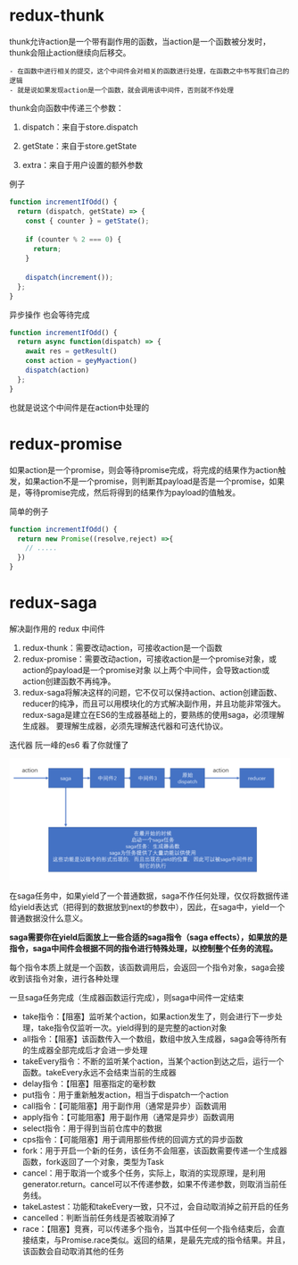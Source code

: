 # redux-thunk

thunk允许action是一个带有副作用的函数，当action是一个函数被分发时，thunk会阻止action继续向后移交。

    - 在函数中进行相关的提交，这个中间件会对相关的函数进行处理，在函数之中书写我们自己的逻辑
    - 就是说如果发现action是一个函数，就会调用该中间件，否则就不作处理 

thunk会向函数中传递三个参数：

1. dispatch：来自于store.dispatch

2. getState：来自于store.getState

3. extra：来自于用户设置的额外参数

例子
```js
function incrementIfOdd() {
  return (dispatch, getState) => {
    const { counter } = getState();
 
    if (counter % 2 === 0) {
      return;
    }
 
    dispatch(increment());
  };
}
```
异步操作
也会等待完成
```js
function incrementIfOdd() {
  return async function(dispatch) => {
    await res = getResult()
    const action = geyMyaction()
    dispatch(action)
  };
}
```

也就是说这个中间件是在action中处理的

# redux-promise 

如果action是一个promise，则会等待promise完成，将完成的结果作为action触发，如果action不是一个promise，则判断其payload是否是一个promise，如果是，等待promise完成，然后将得到的结果作为payload的值触发。

简单的例子
```js
function incrementIfOdd() {
  return new Promise((resolve,reject) =>{
    // .....
  })
}
```

# redux-saga

解决副作用的 redux 中间件 
1. redux-thunk：需要改动action，可接收action是一个函数 
2. redux-promise：需要改动action，可接收action是一个promise对象，或action的payload是一个promise对象 
以上两个中间件，会导致action或action创建函数不再纯净。 
3. redux-saga将解决这样的问题，它不仅可以保持action、action创建函数、reducer的纯净，而且可以用模块化的方式解决副作用，并且功能非常强大。 redux-saga是建立在ES6的生成器基础上的，要熟练的使用saga，必须理解生成器。 要理解生成器，必须先理解迭代器和可迭代协议。

迭代器 阮一峰的es6 看了你就懂了

![](img/saga.png)

在saga任务中，如果yield了一个普通数据，saga不作任何处理，仅仅将数据传递给yield表达式（把得到的数据放到next的参数中），因此，在saga中，yield一个普通数据没什么意义。

**saga需要你在yield后面放上一些合适的saga指令（saga effects），如果放的是指令，saga中间件会根据不同的指令进行特殊处理，以控制整个任务的流程。**

每个指令本质上就是一个函数，该函数调用后，会返回一个指令对象，saga会接收到该指令对象，进行各种处理

一旦saga任务完成（生成器函数运行完成），则saga中间件一定结束

* take指令：【阻塞】监听某个action，如果action发生了，则会进行下一步处理，take指令仅监听一次。yield得到的是完整的action对象
* all指令：【阻塞】该函数传入一个数组，数组中放入生成器，saga会等待所有的生成器全部完成后才会进一步处理
* takeEvery指令：不断的监听某个action，当某个action到达之后，运行一个函数。takeEvery永远不会结束当前的生成器
* delay指令：【阻塞】阻塞指定的毫秒数
* put指令：用于重新触发action，相当于dispatch一个action
* call指令：【可能阻塞】用于副作用（通常是异步）函数调用
* apply指令：【可能阻塞】用于副作用（通常是异步）函数调用
* select指令：用于得到当前仓库中的数据
* cps指令：【可能阻塞】用于调用那些传统的回调方式的异步函数
* fork：用于开启一个新的任务，该任务不会阻塞，该函数需要传递一个生成器函数，fork返回了一个对象，类型为Task
* cancel：用于取消一个或多个任务，实际上，取消的实现原理，是利用generator.return。cancel可以不传递参数，如果不传递参数，则取消当前任务线。
* takeLastest：功能和takeEvery一致，只不过，会自动取消掉之前开启的任务
* cancelled：判断当前任务线是否被取消掉了
* race：【阻塞】竞赛，可以传递多个指令，当其中任何一个指令结束后，会直接结束，与Promise.race类似。返回的结果，是最先完成的指令结果。并且，该函数会自动取消其他的任务



